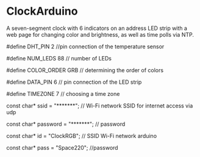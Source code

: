 # ClockArduino
A seven-segment clock with 6 indicators on an address LED strip with a web page for changing color and brightness, as well as time polls via NTP.

#define DHT_PIN 2              //pin connection of the temperature sensor

#define NUM_LEDS 88          // number of LEDs

#define COLOR_ORDER GRB       // determining the order of colors

#define DATA_PIN 6            // pin connection of the LED strip

#define TIMEZONE 7            // choosing a time zone

const char* ssid = "*******";      // Wi-Fi network SSID for internet access via udp

const char* password = "*******";  // password

const char* id = "ClockRGB"; // SSID Wi-Fi network arduino

const char* pass = "Space220"; //password
